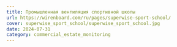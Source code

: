 ```yaml
---
title: Промышленная вентиляция спортивной школы
url: https://wirenboard.com/ru/pages/superwise-sport-school/
cover: superwise_sport_school/superwise_sport_school.jpg
date: 2024-07-31
category: commercial_estate_monitoring
---
```

